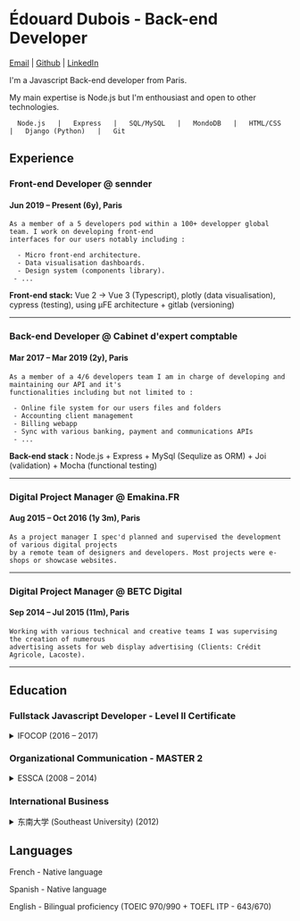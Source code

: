 # Édouard Dubois  -  Back-end Developer
[Email](mailto:edou.dubois@gmail.com)
| [Github](https://github.com/EdouardDubois/)
| [LinkedIn](https://www.linkedin.com/in/edouard-dubois-15548b84/)

I'm a Javascript Back-end developer from Paris.

My main expertise is Node.js but I'm enthousiast and open to other technologies.

```
  Node.js   |   Express   |   SQL/MySQL   |   MondoDB   |   HTML/CSS    |   Django (Python)   |   Git
```


## Experience

### Front-end Developer @ sennder
#### Jun 2019 – Present (6y), Paris

```
As a member of a 5 developers pod within a 100+ developper global team. I work on developing front-end
interfaces for our users notably including :

  - Micro front-end architecture.
  - Data visualisation dashboards.
  - Design system (components library).
 - ...
```

__Front-end stack:__ Vue 2 -> Vue 3 (Typescript), plotly (data visualisation), cypress (testing), using µFE architecture + gitlab (versioning)

___

### Back-end Developer @ Cabinet d'expert comptable
#### Mar 2017 – Mar 2019 (2y), Paris

```
As a member of a 4/6 developers team I am in charge of developing and maintaining our API and it's
functionalities including but not limited to :

 - Online file system for our users files and folders
 - Accounting client management
 - Billing webapp
 - Sync with various banking, payment and communications APIs
 - ...
```

__Back-end stack :__ Node.js + Express + MySql (Sequlize as ORM) + Joi (validation) + Mocha (functional testing)

___

### Digital Project Manager @ Emakina.FR
#### Aug 2015 – Oct 2016 (1y 3m), Paris

```
As a project manager I spec'd planned and supervised the development of various digital projects
by a remote team of designers and developers. Most projects were e-shops or showcase websites.
```

___

### Digital Project Manager @ BETC Digital
#### Sep 2014 – Jul 2015 (11m), Paris

```
Working with various technical and creative teams I was supervising the creation of numerous
advertising assets for web display advertising (Clients: Crédit Agricole, Lacoste).
```

___

## Education

### Fullstack Javascript Developer - Level II Certificate
<details><summary>IFOCOP (2016 – 2017)</summary>
<p>
Professional course specialized on fullstack Javascript we developed fully functional projects using a vast array of technologies (Javascript / JQuery / Angular (1.5) / Node.js / MongoDB / Express / Meteor).

Class was aimed at students with an existing background in web-development mostly composed of developers wanting to learn a new stack.
</p>
</details>

### Organizational Communication - MASTER 2
<details><summary>ESSCA (2008 – 2014)</summary>
<p>
With more than 100 years of experience, ESSCA is a member of the Conférence des Grandes Ecoles and welcomes 400 high school graduates each year into the first year of a five year programme culminating in ESSCA's diploma, certified by the Ministry of National Education and awarded the MASTER status.
</p>
</details>

### International Business
<details><summary>东南大学 (Southeast University) (2012)</summary>
<p>
Southeast University is a public research university located in Nanjing, Jiangsu Province, China. It is one of the oldest Chinese universities it has been ranked among the top 20 research universities in China.
</p>
</details>

## Languages
 French - Native language

 Spanish -  Native language

 English - Bilingual proficiency (TOEIC 970/990 + TOEFL ITP - 643/670)
